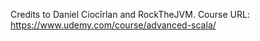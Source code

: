 Credits to Daniel Ciocîrlan and RockTheJVM.
Course URL: https://www.udemy.com/course/advanced-scala/
